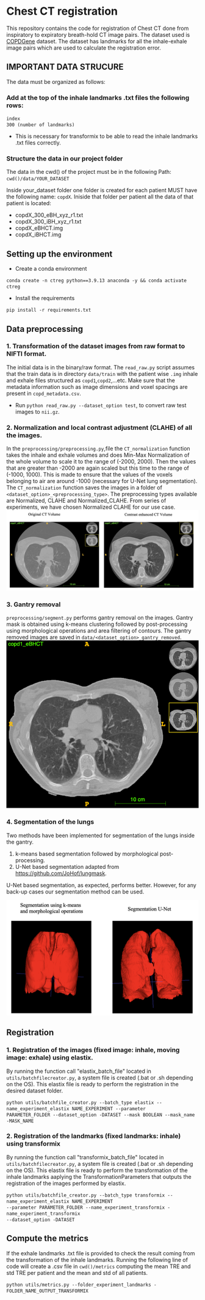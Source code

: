 # Chest CT registration
This repository contains the code for registration of Chest CT done from inspiratory to expiratory breath-hold CT image pairs. The dataset used is [COPDGene](https://med.emory.edu/departments/radiation-oncology/research-laboratories/deformable-image-registration/downloads-and-reference-data/copdgene.html) dataset. The dataset has landmarks for all the inhale-exhale image pairs which are used to calculate the registration error.

## IMPORTANT DATA STRUCURE
The data must be organized as follows:
### Add at the top of the inhale landmarks .txt files the following rows:
```
index
300 (number of landmarks)
```
* This is necessary for transformix to be able to read the inhale landmarks .txt files correctly.

### Structure the data in our project folder
The data in the cwd() of the project must be in the following Path: `cwd()/data/YOUR_DATASET`

Inside your_dataset folder one folder is created for each patient MUST have the following name: `copdX`.
Iniside that folder per patient all the data of that patient is located:
* copdX_300_eBH_xyz_r1.txt
* copdX_300_iBH_xyz_r1.txt
* copdX_eBHCT.img
* copdX_iBHCT.img


## Setting up the environment
- Create a conda environment
```
conda create -n ctreg python==3.9.13 anaconda -y && conda activate ctreg
```
- Install the requirements
```
pip install -r requirements.txt
```

## Data preprocessing
### 1. Transformation of the dataset images from raw format to NIFTI format. 
The initial data is in the binary/raw format. The `read_raw.py` script assumes that the train data is in directory 
`data/train`  with the patient wise `.img` inhale and exhale files structured as `copd1`,`copd2`,...etc. Make sure that the metadata information such as image dimensions and voxel spacings are present in `copd_metadata.csv`.

- Run `python read_raw.py --dataset_option test`, to convert raw test images to  `nii.gz`.

### 2. Normalization and local contrast adjustment (CLAHE) of all the images.
In the `preprocessing/preprocessing.py`,file the `CT_normalization` function takes the inhale and exhale volumes and 
does Min-Max Normalization of the whole volume to scale it to the range of (-2000, 2000). Then the values that are greater 
than -2000 are again scaled but this time to the range of (-1000, 1000). This is made to ensure that the values of the voxels belonging 
to air are around -1000 (necessary for U-Net lung segmentation).
The `CT_normalization` function saves the images in a folder of  `<dataset_option>_<preprocessing_type>`. The preprocessing types available are Normalized, CLAHE and Normalized_CLAHE. From series of experiments, we have chosen Normalized CLAHE for our use case.
![alt text](figures/clahe.png "CE")


### 3. Gantry removal
`preprocessing/segment.py` performs gantry removal on the images. Gantry mask is obtained using k-means clustering followed by post-processing using morphological operations and area filtering of contours. The gantry removed images are saved in `data/<dataset_option>_gantry_removed`.
![alt text](figures/gantry_removed.png "Gantry removed")

### 4. Segmentation of the lungs
Two methods have been implemented for segmentation of the lungs inside the gantry.
1. k-means based segmentation followed by morphological post-processing.
2. U-Net based segmentation adapted from https://github.com/JoHof/lungmask.

U-Net based segmentation, as expected, performs better. However, for any back-up cases our segmentation method can be used.

![alt text](figures/segmentation.png "Segmentation")

## Registration

### 1. Registration of the images (fixed image: inhale, moving image: exhale) using elastix.
By running the function call "elastix_batch_file" located in `utils/batchfilecreator.py`, a system file is created (.bat or .sh depending on the OS). This elastix file is ready to perform
the registration in the desired dataset folder. 
```
python utils/batchfile_creator.py --batch_type elastix --name_experiment_elastix NAME_EXPERIMENT --parameter
PARAMETER_FOLDER --dataset_option -DATASET --mask BOOLEAN --mask_name -MASK_NAME

```

### 2. Registration of the landmarks (fixed landmarks: inhale) using transformix
By running the function call "transformix_batch_file" located in `utils/batchfilecreator.py`, a system file is created (.bat or .sh depending on the OS). This elastix file is ready to perform
the transformation of the inhale landmarks aaplying the TransformationParameters that outputs the registration of 
the images performed by elastix.
```
python utils/batchfile_creator.py --batch_type transformix --name_experiment_elastix NAME_EXPERIMENT
--parameter PARAMETER_FOLDER --name_experiment_transformix -name_experiment_transformix
--dataset_option -DATASET
```

## Compute the metrics
If the exhale landmarks .txt file is provided to check the result coming from the transformation of the inhale
landmarks. Running the following line of code will create a .csv file in `cwd()/metrics` computing the mean TRE and std
TRE per patient and the mean and std of all patients.
```
python utils/metrics.py --folder_experiment_landmarks -FOLDER_NAME_OUTPUT_TRANSFORMIX

```